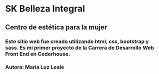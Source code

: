# SK Belleza Integral
## Centro de estética para la mujer
### Este sitio web fue creado utilizando html, css, bootstrap y sass. Es mi primer proyecto de la Carrera de Desarrollo Web Front End en Coderhouse.
### Autora: María Luz Leale
